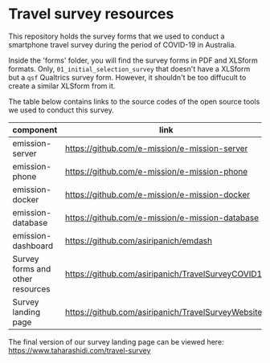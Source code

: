 # Travel survey resources

This repository holds the survey forms that we used to conduct a smartphone travel survey during the period of COVID-19 in Australia.

Inside the 'forms' folder, you will find the survey forms in PDF and XLSform formats. Only, `01_initial_selection_survey` that doesn't have a XLSform but a `qsf` Qualtrics survey form. However, it shouldn't be too diffucult to create a similar XLSform from it.

The table below contains links to the source codes of the open source tools we used to conduct this survey.

component | link
---|---
emission-server | https://github.com/e-mission/e-mission-server
emission-phone | https://github.com/e-mission/e-mission-phone
emission-docker | https://github.com/e-mission/e-mission-docker
emission-database | https://github.com/e-mission/e-mission-database
emission-dashboard | https://github.com/asiripanich/emdash
Survey forms and other resources | https://github.com/asiripanich/TravelSurveyCOVID19
Survey landing page | https://github.com/asiripanich/TravelSurveyWebsite

The final version of our survey landing page can be viewed here: https://www.taharashidi.com/travel-survey

